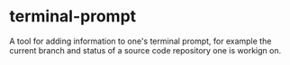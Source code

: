 # terminal-prompt
A tool for adding information to one's terminal prompt, for example the current branch and status of a source code repository one is workign on.
